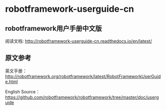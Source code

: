 # robotframework-userguide-cn

## robotframework用户手册中文版


阅读文档: http://robotframework-userguide-cn.readthedocs.io/en/latest/


## 原文参考

英文手册：http://robotframework.org/robotframework/latest/RobotFrameworkUserGuide.html

English Source：https://github.com/robotframework/robotframework/tree/master/doc/userguide